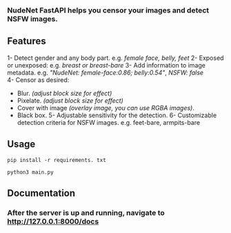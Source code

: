  ### NudeNet FastAPI helps you censor your images and detect NSFW images.

## Features
1- Detect gender and any body part. e.g. *female face, belly, feet*
2- Exposed or unexposed: e.g. *breast or breast-bare*
3- Add information to image metadata. e.g. *"NudeNet: female-face:0.86; belly:0.54"*, *NSFW: false*  
4- Censor as desired: 
- Blur. *(adjust block size for effect)*
- Pixelate. *(adjust block size for effect)*
- Cover with image *(overlay image, you can use RGBA images)*.
- Black box.
5- Adjustable sensitivity for the detection.
6- Customizable detection criteria for NSFW images. e.g. feet-bare, armpits-bare

## Usage
```
pip install -r requirements. txt

python3 main.py
```

## Documentation
### After the server is up and running, navigate to <http://127.0.0.1:8000/docs>
